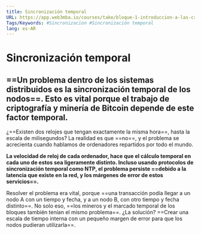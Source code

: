 ```yaml
---
title: Sincronización temporal
URL: https://app.web3mba.io/courses/take/bloque-1-introduccion-a-las-criptomonedas/texts/35448728-u1-2-6-sincronizacion-temporal
Tags/Keywords: #Sincronizacion #Sincronización temporal
lang: es-AR
---
```

# Sincronización temporal
## ==Un problema dentro de los sistemas distribuidos es la sincronización temporal de los nodos==. Esto es vital porque el trabajo de criptografía y minería de Bitcoin depende de este factor temporal.
¿==Existen dos relojes que tengan exactamente la misma hora==, hasta la escala de milisegundos? La realidad es que ==no==, y el problema se acrecienta cuando hablamos de ordenadores repartidos por todo el mundo.

**La velocidad de reloj de cada ordenador, hace que el cálculo temporal en cada uno de estos sea ligeramente distinto. Incluso usando protocolos de sincronización temporal como NTP, el problema persiste ==debido a la latencia que existe en la red, y los márgenes de error de estos servicios==.** 

Resolver el problema era vital, porque ==una transacción podía llegar a un nodo A con un tiempo y fecha, y a un nodo B, con otro tiempo y fecha distinto==. No solo eso, ==los mineros y el marcado temporal de los bloques también tenían el mismo problema==. ¿La solución? ==Crear una escala de tiempo interna con un pequeño margen de error para que los nodos pudieran utilizarla==.